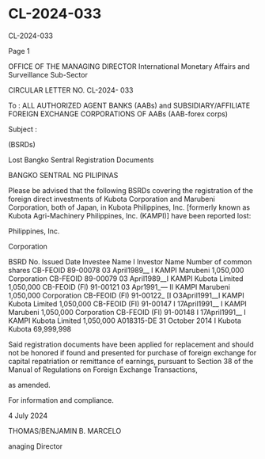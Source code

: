 # CL-2024-033

CL-2024-033

Page 1

OFFICE OF THE MANAGING DIRECTOR International Monetary Affairs and Surveillance Sub-Sector

CIRCULAR LETTER NO. CL-2024- 033

To : ALL AUTHORIZED AGENT BANKS (AABs) and SUBSIDIARY/AFFILIATE FOREIGN EXCHANGE CORPORATIONS OF AABs (AAB-forex corps)

Subject :

(BSRDs)

Lost Bangko Sentral Registration Documents

BANGKO SENTRAL NG PILIPINAS

Please be advised that the following BSRDs covering the registration of the foreign direct investments of Kubota Corporation and Marubeni Corporation, both of Japan, in Kubota Philippines, Inc. [formerly known as Kubota Agri-Machinery Philippines, Inc. (KAMPI)] have been reported lost:

Philippines, Inc.

Corporation

BSRD No. Issued Date Investee Name I Investor Name Number of common shares CB-FEOID 89-00078 03 April1989__ I KAMPI Marubeni 1,050,000 Corporation CB-FEOID 89-00079 03 April1989__I KAMPI Kubota Limited 1,050,000 CB-FEOID (Fl) 91-00121 03 Apr1991_— II KAMPI Marubeni 1,050,000 Corporation CB-FEOID (Fl) 91-00122_ [I O3April1991__I KAMPI Kubota Limited 1,050,000 CB-FEOID (FI) 91-00147 I 17April1991__ I KAMPI Marubeni 1,050,000 Corporation CB-FEOID (Fl) 91-00148 I 17April1991__ I KAMPI Kubota Limited 1,050,000 A018315-DE 31 October 2014 I Kubota Kubota 69,999,998

Said registration documents have been applied for replacement and should not be honored if found and presented for purchase of foreign exchange for capital repatriation or remittance of earnings, pursuant to Section 38 of the Manual of Regulations on Foreign Exchange Transactions,

as amended.

For information and compliance.

4 July 2024

THOMAS/BENJAMIN B. MARCELO

anaging Director
